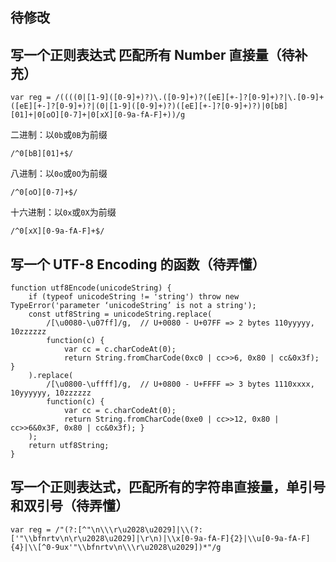 ## 待修改

## 写一个正则表达式 匹配所有 Number 直接量（待补充）

```
var reg = /((((0|[1-9]([0-9]+)?)\.([0-9]+)?([eE][+-]?[0-9]+)?|\.[0-9]+([eE][+-]?[0-9]+)?|(0|[1-9]([0-9]+)?)([eE][+-]?[0-9]+)?)|0[bB][01]+|0[oO][0-7]+|0[xX][0-9a-fA-F]+))/g
```

二进制：以`0b`或`0B`为前缀

```
/^0[bB][01]+$/
```

八进制：以`0o`或`0O`为前缀

```
/^0[oO][0-7]+$/
```

十六进制：以`0x`或`0X`为前缀

```
/^0[xX][0-9a-fA-F]+$/
```

## 写一个 UTF-8 Encoding 的函数（待弄懂）
```
function utf8Encode(unicodeString) {
    if (typeof unicodeString != 'string') throw new TypeError('parameter ‘unicodeString’ is not a string');
    const utf8String = unicodeString.replace(
        /[\u0080-\u07ff]/g,  // U+0080 - U+07FF => 2 bytes 110yyyyy, 10zzzzzz
        function(c) {
            var cc = c.charCodeAt(0);
            return String.fromCharCode(0xc0 | cc>>6, 0x80 | cc&0x3f); }
    ).replace(
        /[\u0800-\uffff]/g,  // U+0800 - U+FFFF => 3 bytes 1110xxxx, 10yyyyyy, 10zzzzzz
        function(c) {
            var cc = c.charCodeAt(0);
            return String.fromCharCode(0xe0 | cc>>12, 0x80 | cc>>6&0x3F, 0x80 | cc&0x3f); }
    );
    return utf8String;
}
```

## 写一个正则表达式，匹配所有的字符串直接量，单引号和双引号（待弄懂）

```
var reg = /"(?:[^"\n\\\r\u2028\u2029]|\\(?:['"\\bfnrtv\n\r\u2028\u2029]|\r\n)|\\x[0-9a-fA-F]{2}|\\u[0-9a-fA-F]{4}|\\[^0-9ux'"\\bfnrtv\n\\\r\u2028\u2029])*"/g
```

